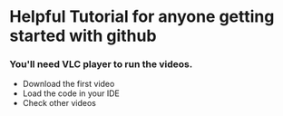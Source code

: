 # Helpful Tutorial for anyone getting started with github

### You'll need VLC player to run the videos.

* Download the first video
* Load the code in your IDE
* Check other videos
